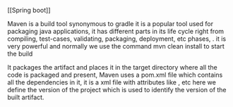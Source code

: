 [[Spring boot]]


Maven is a build tool synonymous to gradle it is a popular tool used for packaging java applications, it has different parts in its life cycle right from compiling, test-cases, validating, packaging, deployment, etc phases, . it is very powerful and normally we use the command mvn clean install to start the build

It packages the artifact and places it in the target directory where all the code is packaged and present, Maven uses a pom.xml file which contains all the dependencies in it, it is a xml file with attributes like <dependency>, etc here we define the version of the project which is used to identify the version of the built artifact.
